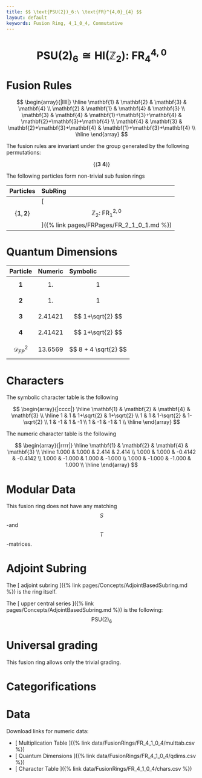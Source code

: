 ```yaml
---
title: $$ \text{PSU(2})_6:\ \text{FR}^{4,0}_{4} $$
layout: default
keywords: Fusion Ring, 4_1_0_4, Commutative
---
```

# $$ \text{PSU(2})_6 \cong \text{HI}(\mathbb{Z}_2):\ \text{FR}^{4,0}_{4} $$


# Fusion Rules

$$
\begin{array}{|llll|}
\hline
 \mathbf{1} & \mathbf{2} & \mathbf{3} & \mathbf{4} \\
 \mathbf{2} & \mathbf{1} & \mathbf{4} & \mathbf{3} \\
 \mathbf{3} & \mathbf{4} & \mathbf{1}+\mathbf{3}+\mathbf{4} & \mathbf{2}+\mathbf{3}+\mathbf{4} \\
 \mathbf{4} & \mathbf{3} & \mathbf{2}+\mathbf{3}+\mathbf{4} & \mathbf{1}+\mathbf{3}+\mathbf{4} \\
\hline
\end{array}
$$


The fusion rules are invariant under the group generated by the following permutations:

$$ \{(\mathbf{3} \  \mathbf{4})\} $$


The following particles form non-trivial sub fusion rings

| Particles | SubRing |
| :------ | :------ |
| $$ \{\mathbf{1},\mathbf{2}\} $$ | [ $$ \mathbb{Z}_2:\ \text{FR}^{2,0}_{1} $$ ]({% link pages/FRPages/FR_2_1_0_1.md %}) |

# Quantum Dimensions

| Particle | Numeric | Symbolic |
| :------ | :------ | :------ |
| $$ \mathbf{1} $$ | $$ 1. $$ | $$ 1 $$ |
| $$ \mathbf{2} $$ | $$ 1. $$ | $$ 1 $$ |
| $$ \mathbf{3} $$ | $$ 2.41421 $$ | $$ 1+\sqrt{2} $$ |
| $$ \mathbf{4} $$ | $$ 2.41421 $$ | $$ 1+\sqrt{2} $$ |
| $$ \mathcal{D}_{FP}^2 $$ | $$ 13.6569 $$ | $$ 8 + 4 \sqrt{2}  $$ |

# Characters

The symbolic character table is the following

$$
\begin{array}{|cccc|}
\hline
 \mathbf{1} & \mathbf{2} & \mathbf{4} & \mathbf{3} \\
\hline
 1 & 1 & 1+\sqrt{2} & 1+\sqrt{2} \\
 1 & 1 & 1-\sqrt{2} & 1-\sqrt{2} \\
 1 & -1 & 1 & -1 \\
 1 & -1 & -1 & 1 \\
\hline
\end{array}
$$

The numeric character table is the following

$$
\begin{array}{|rrrr|}
\hline
 \mathbf{1} & \mathbf{2} & \mathbf{4} & \mathbf{3} \\
\hline
 1.000 & 1.000 & 2.414 & 2.414 \\
 1.000 & 1.000 & -0.4142 & -0.4142 \\
 1.000 & -1.000 & 1.000 & -1.000 \\
 1.000 & -1.000 & -1.000 & 1.000 \\
\hline
\end{array}
$$

# Modular Data

This fusion ring does not have any matching $$ S $$-and $$ T $$-matrices.

# Adjoint Subring

The [ adjoint subring ]({% link pages/Concepts/AdjointBasedSubring.md %}) is the ring itself.

The [ upper central series ]({% link pages/Concepts/AdjointBasedSubring.md %}) is the following:
$$ \text{PSU(2})_6 $$

# Universal grading

This fusion ring allows only the trivial grading.

# Categorifications



# Data

Download links for numeric data:

* [ Multiplication Table ]({% link data/FusionRings/FR_4_1_0_4/multtab.csv %})
* [ Quantum Dimensions ]({% link data/FusionRings/FR_4_1_0_4/qdims.csv %})
* [ Character Table ]({% link data/FusionRings/FR_4_1_0_4/chars.csv %})